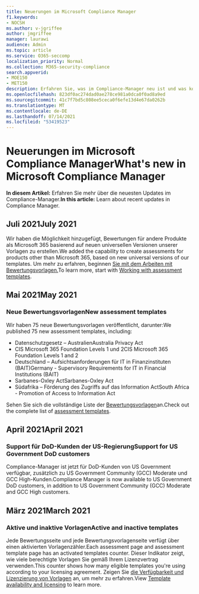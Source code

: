 ```yaml
---
title: Neuerungen im Microsoft Compliance Manager
f1.keywords:
- NOCSH
ms.author: v-jgriffee
author: jmgriffee
manager: laurawi
audience: Admin
ms.topic: article
ms.service: O365-seccomp
localization_priority: Normal
ms.collection: M365-security-compliance
search.appverid:
- MOE150
- MET150
description: Erfahren Sie, was im Compliance-Manager neu ist und was kommen wird. Erfahren Sie mehr über aktualisierte Bewertungen, neue Bewertungsvorlagen, neue Aktionen und vieles mehr.
ms.openlocfilehash: 823df0ac274dad0ae278ce981a0dca0f0ad8a9ed
ms.sourcegitcommit: 41c7f7bd5c808ee5ceca0f6efe13d4e67da0262b
ms.translationtype: MT
ms.contentlocale: de-DE
ms.lasthandoff: 07/14/2021
ms.locfileid: "53419523"
---
```

# <a name="whats-new-in-microsoft-compliance-manager"></a><span data-ttu-id="30a98-104">Neuerungen im Microsoft Compliance Manager</span><span class="sxs-lookup"><span data-stu-id="30a98-104">What's new in Microsoft Compliance Manager</span></span>

<span data-ttu-id="30a98-105">**In diesem Artikel:** Erfahren Sie mehr über die neuesten Updates im Compliance-Manager.</span><span class="sxs-lookup"><span data-stu-id="30a98-105">**In this article:** Learn about recent updates in Compliance Manager.</span></span>

## <a name="july-2021"></a><span data-ttu-id="30a98-106">Juli 2021</span><span class="sxs-lookup"><span data-stu-id="30a98-106">July 2021</span></span>

<span data-ttu-id="30a98-107">Wir haben die Möglichkeit hinzugefügt, Bewertungen für andere Produkte als Microsoft 365 basierend auf neuen universellen Versionen unserer Vorlagen zu erstellen.</span><span class="sxs-lookup"><span data-stu-id="30a98-107">We added the capability to create assessments for products other than Microsoft 365, based on new universal versions of our templates.</span></span> <span data-ttu-id="30a98-108">Um mehr zu erfahren, beginnen [Sie mit dem Arbeiten mit Bewertungsvorlagen.](compliance-manager-templates.md)</span><span class="sxs-lookup"><span data-stu-id="30a98-108">To learn more, start with [Working with assessment templates](compliance-manager-templates.md).</span></span>

## <a name="may-2021"></a><span data-ttu-id="30a98-109">Mai 2021</span><span class="sxs-lookup"><span data-stu-id="30a98-109">May 2021</span></span>

### <a name="new-assessment-templates"></a><span data-ttu-id="30a98-110">Neue Bewertungsvorlagen</span><span class="sxs-lookup"><span data-stu-id="30a98-110">New assessment templates</span></span>

<span data-ttu-id="30a98-111">Wir haben 75 neue Bewertungsvorlagen veröffentlicht, darunter:</span><span class="sxs-lookup"><span data-stu-id="30a98-111">We published 75 new assessment templates, including:</span></span>
- <span data-ttu-id="30a98-112">Datenschutzgesetz – Australien</span><span class="sxs-lookup"><span data-stu-id="30a98-112">Australia Privacy Act</span></span>
- <span data-ttu-id="30a98-113">CIS Microsoft 365 Foundation Levels 1 und 2</span><span class="sxs-lookup"><span data-stu-id="30a98-113">CIS Microsoft 365 Foundation Levels 1 and 2</span></span>
- <span data-ttu-id="30a98-114">Deutschland – Aufsichtsanforderungen für IT in Finanzinstituten (BAIT)</span><span class="sxs-lookup"><span data-stu-id="30a98-114">Germany - Supervisory Requirements for IT in Financial Institutions (BAIT)</span></span>
- <span data-ttu-id="30a98-115">Sarbanes-Oxley Act</span><span class="sxs-lookup"><span data-stu-id="30a98-115">Sarbanes-Oxley Act</span></span>
- <span data-ttu-id="30a98-116">Südafrika – Förderung des Zugriffs auf das Information Act</span><span class="sxs-lookup"><span data-stu-id="30a98-116">South Africa - Promotion of Access to Information Act</span></span>

<span data-ttu-id="30a98-117">Sehen Sie sich die vollständige Liste der [Bewertungsvorlagen](compliance-manager-templates-list.md)an.</span><span class="sxs-lookup"><span data-stu-id="30a98-117">Check out the complete list of [assessment templates](compliance-manager-templates-list.md).</span></span>

## <a name="april-2021"></a><span data-ttu-id="30a98-118">April 2021</span><span class="sxs-lookup"><span data-stu-id="30a98-118">April 2021</span></span>

### <a name="support-for-us-government-dod-customers"></a><span data-ttu-id="30a98-119">Support für DoD-Kunden der US-Regierung</span><span class="sxs-lookup"><span data-stu-id="30a98-119">Support for US Government DoD customers</span></span>

<span data-ttu-id="30a98-120">Compliance-Manager ist jetzt für DoD-Kunden von US Government verfügbar, zusätzlich zu US Government Community (GCC) Moderate und GCC High-Kunden.</span><span class="sxs-lookup"><span data-stu-id="30a98-120">Compliance Manager is now available to US Government DoD customers, in addition to US Government Community (GCC) Moderate and GCC High customers.</span></span>

## <a name="march-2021"></a><span data-ttu-id="30a98-121">März 2021</span><span class="sxs-lookup"><span data-stu-id="30a98-121">March 2021</span></span>

### <a name="active-and-inactive-templates"></a><span data-ttu-id="30a98-122">Aktive und inaktive Vorlagen</span><span class="sxs-lookup"><span data-stu-id="30a98-122">Active and inactive templates</span></span>

<span data-ttu-id="30a98-123">Jede Bewertungsseite und jede Bewertungsvorlagenseite verfügt über einen aktivierten Vorlagenzähler.</span><span class="sxs-lookup"><span data-stu-id="30a98-123">Each assessment page and assessment template page has an activated templates counter.</span></span> <span data-ttu-id="30a98-124">Dieser Indikator zeigt, wie viele berechtigte Vorlagen Sie gemäß Ihrem Lizenzvertrag verwenden.</span><span class="sxs-lookup"><span data-stu-id="30a98-124">This counter shows how many eligible templates you're using according to your licensing agreement.</span></span> <span data-ttu-id="30a98-125">Zeigen Sie [die Verfügbarkeit und Lizenzierung von Vorlagen](compliance-manager-templates.md#template-availability-and-licensing) an, um mehr zu erfahren.</span><span class="sxs-lookup"><span data-stu-id="30a98-125">View [Template availability and licensing](compliance-manager-templates.md#template-availability-and-licensing) to learn more.</span></span>
